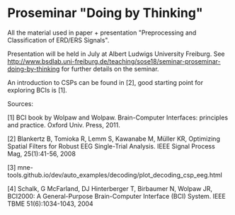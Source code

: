 # Proseminar "Doing by Thinking"
All the material used in paper + presentation "Preprocessing and Classification of ERD/ERS Signals".

Presentation will be held in July at Albert Ludwigs University Freiburg. 
See http://www.bsdlab.uni-freiburg.de/teaching/sose18/seminar-proseminar-doing-by-thinking for further details on the seminar.

An introduction to CSPs can be found in [2], good starting point for exploring BCIs is [1].

Sources:

[1] BCI book by Wolpaw and Wolpaw. Brain-Computer Interfaces: principles and practice. Oxford Univ. Press, 2011. 

[2] Blankertz B, Tomioka R, Lemm S, Kawanabe M, Müller KR, Optimizing Spatial Filters for Robust EEG Single-Trial Analysis. IEEE Signal Process Mag, 25(1):41-56, 2008

[3] mne-tools.github.io/dev/auto_examples/decoding/plot_decoding_csp_eeg.html

[4] Schalk, G McFarland, DJ Hinterberger T, Birbaumer N, Wolpaw JR, BCI2000: A General-Purpose Brain-Computer Interface (BCI) System. IEEE TBME 51(6):1034-1043, 2004


